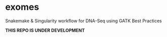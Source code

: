 # exomes
Snakemake &amp; Singularity workflow for DNA-Seq using GATK Best Practices

**THIS REPO IS UNDER DEVELOPMENT**
